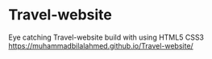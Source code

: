 # Travel-website
Eye catching Travel-website build with using HTML5 CSS3 
https://muhammadbilalahmed.github.io/Travel-website/
